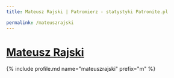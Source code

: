 ```yaml
---
title: Mateusz Rajski | Patromierz - statystyki Patronite.pl

permalink: /mateuszrajski
---
```


# [Mateusz Rajski](https://patronite.pl/mateuszrajski)

{% include profile.md name="mateuszrajski" prefix="m" %}
